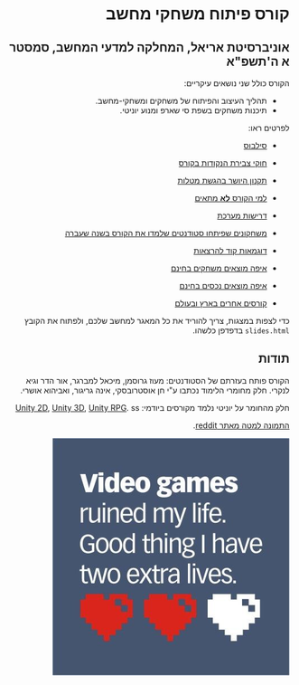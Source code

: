 <div dir='rtl' lang='he'>

# קורס פיתוח משחקי מחשב
## אוניברסיטת אריאל, המחלקה למדעי המחשב, סמסטר א ה'תשפ"א

הקורס כולל שני נושאים עיקריים:

* תהליך העיצוב והפיתוח של משחקים ומשחקי-מחשב.
* תיכנות משחקים בשפת סי שארפ ומנוע יוניטי. 

לפרטים ראו:

* [סילבוס](syllabus.pdf)

* [חוקי צבירת הנקודות בקורס](grade-rules.md)

* [תקנון היושר בהגשת מטלות](https://www.ariel.ac.il/wp/cs/wp-content/uploads/sites/88/2020/08/Guidelines-for-Academic-Integrity.pdf)

* [למי הקורס **לא** מתאים](disclaimer.md)

* [דרישות מערכת](hardware.md)

* [משחקונים שפיתחו סטודנטים שלמדו את הקורס בשנה שעברה](https://sites.google.com/view/gamedev-5780)

* [דוגמאות קוד להרצאות](../../../)

* [איפה מוצאים משחקים בחינם](free-games.md)

* [איפה מוצאים נכסים בחינם](free-assets.md)

* [קורסים אחרים בארץ ובעולם](other-courses.md)

כדי לצפות במצגות, צריך להוריד את כל המאגר למחשב שלכם,
ולפתוח את הקובץ
`slides.html`
בדפדפן כלשהו.


## תודות
הקורס פותח בעזרתם של הסטודנטים: מעוז גרוסמן, מיכאל למברגר, אור הדר וגיא לנקרי.
חלק מחומרי הלימוד נכתבו ע"י חן אוסטרובסקי, אינה גריגור, ואביהוא אושרי.

חלק מהחומר על יוניטי נלמד מקורסים ביודמי: [Unity 2D](https://www.udemy.com/course/unitycourse/learn/lecture/10248514),  [Unity 3D](https://www.udemy.com/course/unitycourse2/learn/lecture/8859276),  [Unity RPG](https://www.udemy.com/course/unityrpg/learn/lecture/14593312).
ss

[התמונה למטה מאתר reddit](https://www.reddit.com/r/gaming/comments/84884e/video_games_ruined_my_life/).

![Video games ruined my life](03-design-formal/video-games-ruined-my-lives.png)

</div>